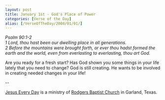 ```yaml
---
layout: post
title: January 1st - God's Place of Power
categories: [Verse of the Day]
alias: [/VerseOfTheDay/2008/01/01/]
---
```


_Psalm 90:1-2  
1 Lord, thou hast been our dwelling place in all generations.  
2 Before the mountains were brought forth, or ever thou hadst formed
the earth and the world, even from everlasting to everlasting, thou
art God._

Are you ready for a fresh start? Has God shown you some things in
your life lately that you need to change? God is still creating. He
wants to be involved in creating needed changes in your life!

 --

<a href=http://jesuseveryday.net>Jesus Every Day</a> is a ministry of <a href=http://rodgersbaptist.net>Rodgers Baptist Church</a> in Garland, Texas.
